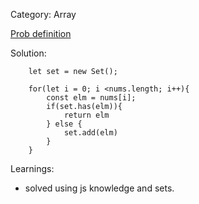 Category: Array

[Prob definition](https://leetcode.com/problems/find-the-duplicate-number/description/)

Solution:

```
    let set = new Set();

    for(let i = 0; i <nums.length; i++){
        const elm = nums[i];
        if(set.has(elm)){
            return elm
        } else {
            set.add(elm)
        }
    }
```

Learnings:

- solved using js knowledge and sets.
